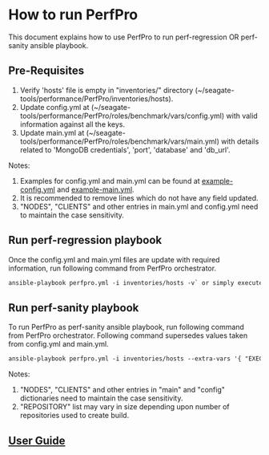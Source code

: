 # How to run PerfPro

This document explains how to use PerfPro to run perf-regression OR perf-sanity ansible playbook.

## Pre-Requisites

1.  Verify 'hosts' file is empty in "inventories/" directory (~/seagate-tools/performance/PerfPro/inventories/hosts).  
2.  Update config.yml at (~/seagate-tools/performance/PerfPro/roles/benchmark/vars/config.yml) with valid information against all the keys.
3.  Update main.yml at (~/seagate-tools/performance/PerfPro/roles/benchmark/vars/main.yml) with details related to 'MongoDB credentials', 'port', 'database' and 'db_url'.

Notes:
1.  Examples for config.yml and main.yml can be found at [example-config.yml](./docs/example-config.yml) and [example-main.yml](./docs/example-main.yml).
2.  It is recommended to remove lines which do not have any field updated.   
3.  "NODES", "CLIENTS" and other entries in main.yml and config.yml need to maintain the case sensitivity.

## Run perf-regression playbook

Once the config.yml and main.yml files are update with required information, run  following command from PerfPro orchestrator.
```txt
ansible-playbook perfpro.yml -i inventories/hosts -v` or simply execute `$ run.sh
```

## Run perf-sanity playbook

To run PerfPro as perf-sanity ansible playbook, run following command from PerfPro orchestrator. Following command supersedes values taken from config.yml and main.yml.
```txt
ansible-playbook perfpro.yml -i inventories/hosts --extra-vars '{ "EXECUTION_TYPE" : "sanity" ,"REPOSITORY":[{ "category": "motr", "repo": "cortx-motr", "branch": "k8s", "commit": "a1234b" }, { "category": "rgw", "repo": "cortx-rgw", "branch": "dev", "commit": "c5678d" }, { "category": "hare", "repo": "cortx-hare", "branch": "main", "commit": "e9876f" }],"PR_ID" : "cortx-rgw/1234" , "USER":"Username","GID" : "1234", "NODES":{"1": "node1.loc.seagate.com", "2": "node2.loc.seagate.com", "3": "node2.loc.seagate.com"} , "CLIENTS":{"1": "client1.loc.seagate.com"} , "main":{"db_server": "db.server.seagate.com", "db_port": "27017", "db_name": "sanity_db", "db_user": "db_username", "db_passwd": "db_password", "db_database": "performance_database", "db_url": "mongodb://db.hostname.seagate.com:27017/"}, "config":{"CLUSTER_PASS": "password", "END_POINTS": "s3.seagate.com" }}' -v
```

Notes:

1.  "NODES", "CLIENTS" and other entries in "main" and "config" dictionaries need to maintain the case sensitivity.
2.  "REPOSITORY" list may vary in size depending upon number of repositories used to create build.

## [User Guide](./docs/user-guide.md)

